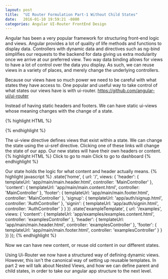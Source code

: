```yaml
---
layout: post
title:  "UI Router Formulation Part-1 Without Child States"
date:   2016-01-10 19:59:21 -0800
categories: Angular UI-Router FrontEnd Design 
---
```


Angular has been a very popular framework for structuring front-end logic and views. Angular provides a lot of quality of life methods and functions to display data. Controllers with dynamic data and directives such as ng-bind simplifies our requests to the backend for data giving us extra modularity once we arrive at our preferred view. Two way data binding allows for views to have a lot of control over the data you display. As such, we can reuse views in a variety of places, and merely change the underlying controllers.
 
Because our views have so much power we need to be careful with what states they have access to. One popular and useful way to take control of what states our views have is with ui-router.
https://github.com/angular-ui/ui-router

Instead of having static headers and footers.
We can have static ui-views whose meaning changes with the change of a state.

{% highlight HTML %} 
  <div ui-view="header"></div>
  <div ui-view="content"></div>
  <div ui-view="footer"></div> 
{% endhighlight %}

The ui-view directive defines views that exist within a state. We can change the state using the ui-sref directive. Clicking one of these links will change the state of our app.
Our new states will have their own headers or content.
{% highlight HTML %} 
  <a ui-sref="home">Click to go to main</a>
  <a ui-sref="dashboard">Click to go to dashboard</a>
{% endhighlight %}

Our state holds the logic for what content and header actually means.
 {% highlight javascript %} 
  .state('home', {
    url: '/',
    views: {
      'header': {
        templateUrl: 'app/main/main.header.html',
        controller: 'MainController'
      },
      'content': {
        templateUrl: 'app/main/main.content.html',
        controller: 'MainController'
      },
      'footer': {
        templateUrl: 'app/main/main.footer.html',
        controller: 'MainController'
      },
      'signup': {
        templateUrl: 'app/auth/signup.html',
        controller: 'AuthController'
      },
      'signin': {
        templateUrl: 'app/auth/signin.html',
        controller: 'AuthController'
      }
    }
  })
  .state('exampleTemplate', {
  url: '/examples',
  views: {
    'content': {
      templateUrl: 'app/examples/examples.content.html',
      controller: 'examplesController'
    },
    'header': {
      templateUrl: 'app/main/main.header.html',
      controller: 'examplesController'
    },
    'footer': {
      templateUrl: 'app/main/main.footer.html',
      controller: 'examplesController'
    }
  }
  })
});
{% endhighlight %}

Now we can have new content, or reuse old content in our different states.

Using Ui-Router we now have a structured way of defining dynamic views. However, this isn't the canonical way of setting up reusable templates. In part 2 we will talk about Nested Views, and how we can define parent and child states, in order to take our angular app structure to the next level.